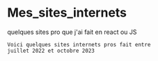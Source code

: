 # Mes_sites_internets
quelques sites pro que j'ai fait en react ou JS
~~~~~~~~~~~~~~~~~~~~~~~~~~~~~~~~~~~~~~~~~~~~~~~
Voici quelques sites internets pros fait entre
juillet 2022 et octobre 2023
